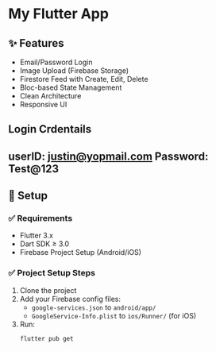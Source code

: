 # My Flutter App

## ✨ Features
- Email/Password Login
- Image Upload (Firebase Storage)
- Firestore Feed with Create, Edit, Delete
- Bloc-based State Management
- Clean Architecture
- Responsive UI

## Login Crdentails 
userID: justin@yopmail.com
Password: Test@123
---

## 🚀 Setup

### ✅ Requirements
- Flutter 3.x
- Dart SDK ≥ 3.0
- Firebase Project Setup (Android/iOS)

### ✅ Project Setup Steps
1. Clone the project
2. Add your Firebase config files:
   - `google-services.json` to `android/app/`
   - `GoogleService-Info.plist` to `ios/Runner/` (for iOS)
3. Run:
   ```bash
   flutter pub get
